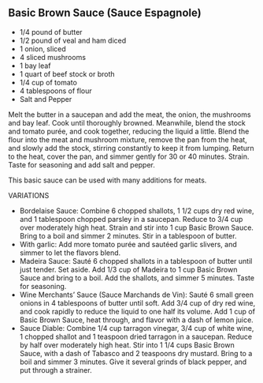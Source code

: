 ## Basic Brown Sauce (Sauce Espagnole)

- 1/4 pound of butter
- 1/2 pound of veal and ham diced
- 1 onion, sliced
- 4 sliced mushrooms
- 1 bay leaf
- 1 quart of beef stock or broth
- 1/4 cup of tomato
- 4 tablespoons of flour
- Salt and Pepper

Melt the butter in a saucepan and add the meat, the onion, the mushrooms and bay leaf. Cook until thoroughly browned. Meanwhile, blend the stock and tomato purée, and cook together, reducing the liquid a little. Blend the flour into the meat and mushroom mixture, remove the pan from the heat, and slowly add the stock, stirring constantly to keep it from lumping. Return to the heat, cover the pan, and simmer gently for 30 or 40 minutes. Strain. Taste for seasoning and add salt and pepper.

This basic sauce can be used with many additions for meats.

VARIATIONS

- Bordelaise Sauce: Combine 6 chopped shallots, 1 1/2 cups dry red wine, and 1 tablespoon chopped parsley in a saucepan. Reduce to 3/4 cup over moderately high heat. Strain and stir into 1 cup Basic Brown Sauce. Bring to a boil and simmer 2 minutes. Stir in a tablespoon of butter.
- With garlic: Add more tomato purée and sautéed garlic slivers, and simmer to let the flavors blend.
- Madeira Sauce: Sauté 6 chopped shallots in a tablespoon of butter until just tender. Set aside. Add 1/3 cup of Madeira to 1 cup Basic Brown Sauce and bring to a boil. Add the shallots, and simmer 5 minutes. Taste for seasoning.
- Wine Merchants’ Sauce (Sauce Marchands de Vin): Sauté 6 small green onions in 4 tablespoons of butter until soft. Add 3/4 cup of dry red wine, and cook rapidly to reduce the liquid to one half its volume. Add 1 cup of Basic Brown Sauce, heat through, and flavor with a dash of lemon juice.
- Sauce Diable: Combine 1/4 cup tarragon vinegar, 3/4 cup of white wine, 1 chopped shallot and 1 teaspoon dried tarragon in a saucepan. Reduce by half over moderately high heat. Stir into 1 1/4 cups Basic Brown Sauce, with a dash of Tabasco and 2 teaspoons dry mustard. Bring to a boil and simmer 3 minutes. Give it several grinds of black pepper, and put through a strainer.
